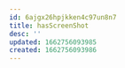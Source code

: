 ```yaml
---
id: 6ajgx26hpjkken4c97un8n7
title: hasScreenShot
desc: ''
updated: 1662756093985
created: 1662756093986
---
```

